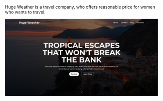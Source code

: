 Huge Weather is a travel company, who offers reasonable price for women who wants to travel.

![image alt](/screenshot.png)

